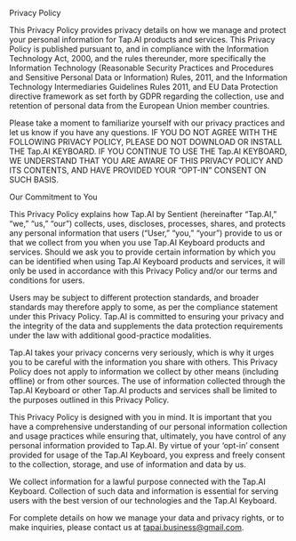 Privacy Policy

This Privacy Policy provides privacy details on how we manage and protect your personal information for Tap.AI products and services. This Privacy Policy is published pursuant to, and in compliance with the Information Technology Act, 2000, and the rules thereunder, more specifically the Information Technology (Reasonable Security Practices and Procedures and Sensitive Personal Data or Information) Rules, 2011, and the Information Technology Intermediaries Guidelines Rules 2011, and EU Data Protection directive framework as set forth by GDPR regarding the collection, use and retention of personal data from the European Union member countries.

Please take a moment to familiarize yourself with our privacy practices and let us know if you have any questions. IF YOU DO NOT AGREE WITH THE FOLLOWING PRIVACY POLICY, PLEASE DO NOT DOWNLOAD OR INSTALL THE Tap.AI KEYBOARD. IF YOU CONTINUE TO USE THE Tap.AI KEYBOARD, WE UNDERSTAND THAT YOU ARE AWARE OF THIS PRIVACY POLICY AND ITS CONTENTS, AND HAVE PROVIDED YOUR “OPT-IN” CONSENT ON SUCH BASIS.

Our Commitment to You

This Privacy Policy explains how Tap.AI by Sentient (hereinafter “Tap.AI,” “we,” “us,” “our”) collects, uses, discloses, processes, shares, and protects any personal information that users (“User,” “you,” “your”) provide to us or that we collect from you when you use Tap.AI Keyboard products and services. Should we ask you to provide certain information by which you can be identified when using Tap.AI Keyboard products and services, it will only be used in accordance with this Privacy Policy and/or our terms and conditions for users.

Users may be subject to different protection standards, and broader standards may therefore apply to some, as per the compliance statement under this Privacy Policy. Tap.AI is committed to ensuring your privacy and the integrity of the data and supplements the data protection requirements under the law with additional good-practice modalities.

Tap.AI takes your privacy concerns very seriously, which is why it urges you to be careful with the information you share with others. This Privacy Policy does not apply to information we collect by other means (including offline) or from other sources. The use of information collected through the Tap.AI Keyboard or other Tap.AI products and services shall be limited to the purposes outlined in this Privacy Policy.

This Privacy Policy is designed with you in mind. It is important that you have a comprehensive understanding of our personal information collection and usage practices while ensuring that, ultimately, you have control of any personal information provided to Tap.AI. By virtue of your ‘opt-in’ consent provided for usage of the Tap.AI Keyboard, you express and freely consent to the collection, storage, and use of information and data by us.

We collect information for a lawful purpose connected with the Tap.AI Keyboard. Collection of such data and information is essential for serving users with the best version of our technologies and the Tap.AI Keyboard.

For complete details on how we manage your data and privacy rights, or to make inquiries, please contact us at tapai.business@gmail.com.
